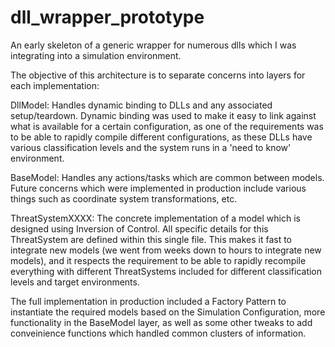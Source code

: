 # dll_wrapper_prototype
An early skeleton of a generic wrapper for numerous dlls which I was integrating into a simulation environment.

The objective of this architecture is to separate concerns into layers for each implementation:

DllModel: Handles dynamic binding to DLLs and any associated setup/teardown. Dynamic binding was used to make it easy to link against what is available for a certain configuration, as one of the requirements was to be able to rapidly compile different configurations, as these DLLs have various classification levels and the system runs in a 'need to know' environment.

BaseModel: Handles any actions/tasks which are common between models. Future concerns which were implemented in production include various things such as coordinate system transformations, etc.

ThreatSystemXXXX: The concrete implementation of a model which is designed using Inversion of Control. All specific details for this ThreatSystem are defined within this single file. This makes it fast to integrate new models (we went from weeks down to hours to integrate new models), and it respects the requirement to be able to rapidly recompile everything with different ThreatSystems included for different classification levels and target environments.

The full implementation in production included a Factory Pattern to instantiate the required models based on the Simulation Configuration, more functionality in the BaseModel layer, as well as some other tweaks to add conveinience functions which handled common clusters of information.